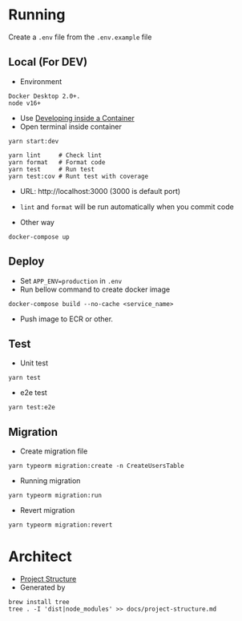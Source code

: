 # Running

Create a `.env` file from the `.env.example` file

## Local (For DEV)

- Environment

```
Docker Desktop 2.0+.
node v16+
```

- Use [Developing inside a Container](https://code.visualstudio.com/docs/remote/containers)
- Open terminal inside container

```
yarn start:dev

yarn lint     # Check lint
yarn format   # Format code
yarn test     # Run test
yarn test:cov # Runt test with coverage
```

- URL: http://localhost:3000 (3000 is default port)
- `lint` and `format` will be run automatically when you commit code

- Other way

```
docker-compose up
```

## Deploy

- Set `APP_ENV=production` in `.env`
- Run bellow command to create docker image

```
docker-compose build --no-cache <service_name>
```

- Push image to ECR or other.

## Test

- Unit test

```
yarn test
```

- e2e test

```
yarn test:e2e
```

## Migration

- Create migration file

```
yarn typeorm migration:create -n CreateUsersTable
```

- Running migration

```
yarn typeorm migration:run
```

- Revert migration

```
yarn typeorm migration:revert
```

# Architect

- [Project Structure](./docs/project-structure.md)
- Generated by

```
brew install tree
tree . -I 'dist|node_modules' >> docs/project-structure.md
```

